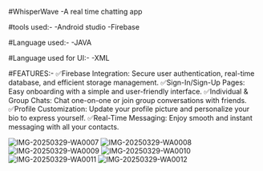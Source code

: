 #WhisperWave
-A real time chatting app 

#tools used:-
-Android studio
-Firebase

#Language used:-
-JAVA

#Language used for UI:-
-XML


#FEATURES:-
✅Firebase Integration: Secure user authentication, real-time database, and efficient storage management.
✅Sign-In/Sign-Up Pages: Easy onboarding with a simple and user-friendly interface.
✅Individual & Group Chats: Chat one-on-one or join group conversations with friends.
✅Profile Customization: Update your profile picture and personalize your bio to express yourself.
✅Real-Time Messaging: Enjoy smooth and instant messaging with all your contacts.

![IMG-20250329-WA0007](https://github.com/user-attachments/assets/92640fe1-2d98-4c8c-86c6-21e0a774d1ec)
![IMG-20250329-WA0008](https://github.com/user-attachments/assets/09300c8f-194d-4565-94bb-7ebb9fde722f)
![IMG-20250329-WA0009](https://github.com/user-attachments/assets/8984c8f8-eb18-4b61-9b4d-4ccec47385bd)
![IMG-20250329-WA0010](https://github.com/user-attachments/assets/63a18627-00de-4d01-88da-c3db8a080110)
![IMG-20250329-WA0011](https://github.com/user-attachments/assets/28d9f1f4-f886-4878-be4c-789ea108010e)
![IMG-20250329-WA0012](https://github.com/user-attachments/assets/34b39ae1-be1c-4d2f-9e13-ac74ced8fcc8)




